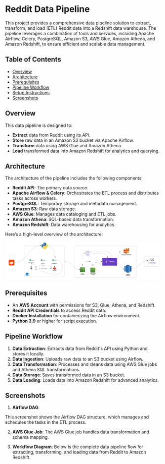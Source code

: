 # Reddit Data Pipeline

This project provides a comprehensive data pipeline solution to extract, transform, and load (ETL) Reddit data into a Redshift data warehouse. The pipeline leverages a combination of tools and services, including Apache Airflow, Celery, PostgreSQL, Amazon S3, AWS Glue, Amazon Athena, and Amazon Redshift, to ensure efficient and scalable data management.

## Table of Contents
- [Overview](#overview)
- [Architecture](#architecture)
- [Prerequisites](#prerequisites)
- [Pipeline Workflow](#pipeline-workflow)
- [Setup Instructions](#setup-instructions)
- [Screenshots](#screenshots)

## Overview

This data pipeline is designed to:
- **Extract** data from Reddit using its API.
- **Store** raw data in an Amazon S3 bucket via Apache Airflow.
- **Transform** data using AWS Glue and Amazon Athena.
- **Load** transformed data into Amazon Redshift for analytics and querying.

## Architecture

The architecture of the pipeline includes the following components:

- **Reddit API**: The primary data source.
- **Apache Airflow & Celery**: Orchestrates the ETL process and distributes tasks across workers.
- **PostgreSQL**: Temporary storage and metadata management.
- **Amazon S3**: Raw data storage.
- **AWS Glue**: Manages data cataloging and ETL jobs.
- **Amazon Athena**: SQL-based data transformation.
- **Amazon Redshift**: Data warehousing for analytics.

Here’s a high-level overview of the architecture:

![Architecture Diagram](images/Blank_diagram.jpeg)

## Prerequisites

- An **AWS Account** with permissions for S3, Glue, Athena, and Redshift.
- **Reddit API Credentials** to access Reddit data.
- **Docker Installation** for containerizing the Airflow environment.
- **Python 3.9** or higher for script execution.

## Pipeline Workflow

1. **Data Extraction**: Extracts data from Reddit's API using Python and stores it locally.
2. **Data Ingestion**: Uploads raw data to an S3 bucket using Airflow.
3. **Data Transformation**: Processes and cleans data using AWS Glue jobs and Athena SQL transformations.
4. **Data Storage**: Saves transformed data in an S3 bucket.
5. **Data Loading**: Loads data into Amazon Redshift for advanced analytics.

## Screenshots

1. **Airflow DAG**:

This screenshot shows the Airflow DAG structure, which manages and schedules the tasks in the ETL process.

2. **AWS Glue Job**:
The AWS Glue job handles data transformation and schema mapping.

3. **Workflow Diagram**:
Below is the complete data pipeline flow for extracting, transforming, and loading data from Reddit to Amazon Redshift.
